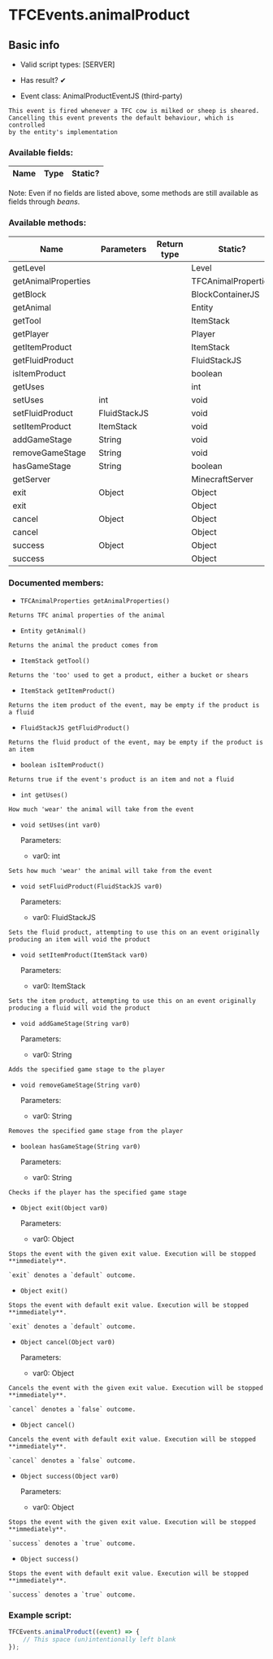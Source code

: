 # TFCEvents.animalProduct

## Basic info

- Valid script types: [SERVER]

- Has result? ✔

- Event class: AnimalProductEventJS (third-party)

```
This event is fired whenever a TFC cow is milked or sheep is sheared.
Cancelling this event prevents the default behaviour, which is controlled
by the entity's implementation
```

### Available fields:

| Name | Type | Static? |
| ---- | ---- | ------- |

Note: Even if no fields are listed above, some methods are still available as fields through *beans*.

### Available methods:

| Name | Parameters | Return type | Static? |
| ---- | ---------- | ----------- | ------- |
| getLevel |  |  | Level | ✘ |
| getAnimalProperties |  |  | TFCAnimalProperties | ✘ |
| getBlock |  |  | BlockContainerJS | ✘ |
| getAnimal |  |  | Entity | ✘ |
| getTool |  |  | ItemStack | ✘ |
| getPlayer |  |  | Player | ✘ |
| getItemProduct |  |  | ItemStack | ✘ |
| getFluidProduct |  |  | FluidStackJS | ✘ |
| isItemProduct |  |  | boolean | ✘ |
| getUses |  |  | int | ✘ |
| setUses | int |  | void | ✘ |
| setFluidProduct | FluidStackJS |  | void | ✘ |
| setItemProduct | ItemStack |  | void | ✘ |
| addGameStage | String |  | void | ✘ |
| removeGameStage | String |  | void | ✘ |
| hasGameStage | String |  | boolean | ✘ |
| getServer |  |  | MinecraftServer | ✘ |
| exit | Object |  | Object | ✘ |
| exit |  |  | Object | ✘ |
| cancel | Object |  | Object | ✘ |
| cancel |  |  | Object | ✘ |
| success | Object |  | Object | ✘ |
| success |  |  | Object | ✘ |


### Documented members:

- `TFCAnimalProperties getAnimalProperties()`
```
Returns TFC animal properties of the animal
```

- `Entity getAnimal()`
```
Returns the animal the product comes from
```

- `ItemStack getTool()`
```
Returns the 'too' used to get a product, either a bucket or shears
```

- `ItemStack getItemProduct()`
```
Returns the item product of the event, may be empty if the product is a fluid
```

- `FluidStackJS getFluidProduct()`
```
Returns the fluid product of the event, may be empty if the product is an item
```

- `boolean isItemProduct()`
```
Returns true if the event's product is an item and not a fluid
```

- `int getUses()`
```
How much 'wear' the animal will take from the event
```

- `void setUses(int var0)`

  Parameters:
  - var0: int

```
Sets how much 'wear' the animal will take from the event
```

- `void setFluidProduct(FluidStackJS var0)`

  Parameters:
  - var0: FluidStackJS

```
Sets the fluid product, attempting to use this on an event originally producing an item will void the product
```

- `void setItemProduct(ItemStack var0)`

  Parameters:
  - var0: ItemStack

```
Sets the item product, attempting to use this on an event originally producing a fluid will void the product
```

- `void addGameStage(String var0)`

  Parameters:
  - var0: String

```
Adds the specified game stage to the player
```

- `void removeGameStage(String var0)`

  Parameters:
  - var0: String

```
Removes the specified game stage from the player
```

- `boolean hasGameStage(String var0)`

  Parameters:
  - var0: String

```
Checks if the player has the specified game stage
```

- `Object exit(Object var0)`

  Parameters:
  - var0: Object

```
Stops the event with the given exit value. Execution will be stopped **immediately**.

`exit` denotes a `default` outcome.
```

- `Object exit()`
```
Stops the event with default exit value. Execution will be stopped **immediately**.

`exit` denotes a `default` outcome.
```

- `Object cancel(Object var0)`

  Parameters:
  - var0: Object

```
Cancels the event with the given exit value. Execution will be stopped **immediately**.

`cancel` denotes a `false` outcome.
```

- `Object cancel()`
```
Cancels the event with default exit value. Execution will be stopped **immediately**.

`cancel` denotes a `false` outcome.
```

- `Object success(Object var0)`

  Parameters:
  - var0: Object

```
Stops the event with the given exit value. Execution will be stopped **immediately**.

`success` denotes a `true` outcome.
```

- `Object success()`
```
Stops the event with default exit value. Execution will be stopped **immediately**.

`success` denotes a `true` outcome.
```



### Example script:

```js
TFCEvents.animalProduct((event) => {
	// This space (un)intentionally left blank
});
```


